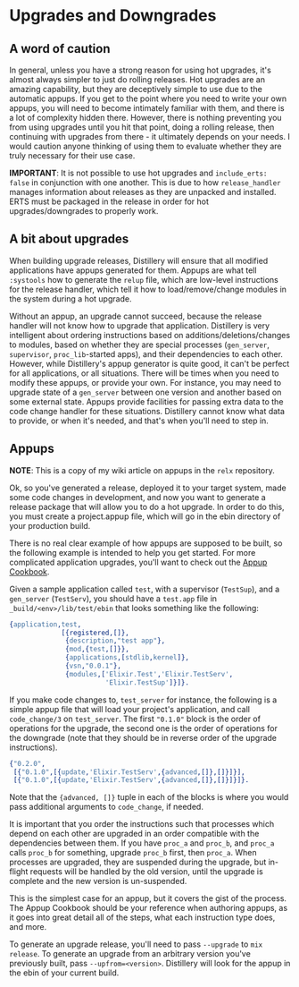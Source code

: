 # Upgrades and Downgrades

## A word of caution

In general, unless you have a strong reason for using hot upgrades, it's almost always simpler to just
do rolling releases. Hot upgrades are an amazing capability, but they are deceptively simple to use due
to the automatic appups. If you get to the point where you need to write your own appups, you will need
to become intimately familiar with them, and there is a lot of complexity hidden there. However, there
is nothing preventing you from using upgrades until you hit that point, doing a rolling release, then
continuing with upgrades from there - it ultimately depends on your needs. I would caution anyone thinking
of using them to evaluate whether they are truly necessary for their use case.

**IMPORTANT**: It is not possible to use hot upgrades and `include_erts: false` in conjunction with one
another. This is due to how `release_handler` manages information about releases as they are unpacked
and installed. ERTS must be packaged in the release in order for hot upgrades/downgrades to properly work.

## A bit about upgrades

When building upgrade releases, Distillery will ensure that all modified
applications have appups generated for them. Appups are what tell `:systools` how
to generate the `relup` file, which are low-level instructions for the release handler,
which tell it how to load/remove/change modules in the system during a hot upgrade.

Without an appup, an upgrade cannot succeed, because the release handler will not know
how to upgrade that application. Distillery is very intelligent about ordering instructions
based on additions/deletions/changes to modules, based on whether they are special processes
(`gen_server`, `supervisor`, `proc_lib`-started apps), and their dependencies to each other.
However, while Distillery's appup generator is quite good, it can't be perfect for all applications,
or all situations. There will be times when you need to modify these appups, or provide your own.
For instance, you may need to upgrade state of a `gen_server` between one version and another based
on some external state. Appups provide facilities for passing extra data to the code change handler
for these situations. Distillery cannot know what data to provide, or when it's needed, and that's when
you'll need to step in.

## Appups

**NOTE**: This is a copy of my wiki article on appups in the `relx` repository.

Ok, so you've generated a release, deployed it to your target system, made some code changes in development,
and now you want to generate a release package that will allow you to do a hot upgrade. In order to do this,
you must create a project.appup file, which will go in the ebin directory of your production build.

There is no real clear example of how appups are supposed to be built, so the following example is intended
to help you get started. For more complicated application upgrades, you'll want to check out the
[Appup Cookbook](http://erlang.org/doc/design_principles/appup_cookbook.html).

Given a sample application called `test`, with a supervisor (`TestSup`), and a `gen_server` (`TestServ`),
you should have a `test.app` file in `_build/<env>/lib/test/ebin` that looks something like the following:

```erlang
{application,test,
             [{registered,[]},
              {description,"test app"},
              {mod,{test,[]}},
              {applications,[stdlib,kernel]},
              {vsn,"0.0.1"},
              {modules,['Elixir.Test','Elixir.TestServ',
                        'Elixir.TestSup']}]}.
```

If you make code changes to, `test_server` for instance, the following is a simple appup file that will
load your project's application, and call `code_change/3` on `test_server`. The first
`"0.1.0"` block is the order of operations for the upgrade, the second one is the order of operations for the
downgrade (note that they should be in reverse order of the upgrade instructions).

```erlang
{"0.2.0",
 [{"0.1.0",[{update,'Elixir.TestServ',{advanced,[]},[]}]}],
 [{"0.1.0",[{update,'Elixir.TestServ',{advanced,[]},[]}]}]}.
```

Note that the `{advanced, []}` tuple in each of the blocks is where you would pass additional arguments to `code_change`, if needed.

It is important that you order the instructions such that processes which depend on each other are upgraded
in an order compatible with the dependencies between them. If you have `proc_a` and `proc_b`, and `proc_a` calls
`proc_b` for something, upgrade `proc_b` first, then `proc_a`. When processes are upgraded, they are suspended
during the upgrade, but in-flight requests will be handled by the old version, until the upgrade is complete and
the new version is un-suspended.

This is the simplest case for an appup, but it covers the gist of the process. The Appup Cookbook should be your
reference when authoring appups, as it goes into great detail all of the steps, what each instruction type does, and
more.

To generate an upgrade release, you'll need to pass `--upgrade` to `mix release`. To generate an upgrade from an arbitrary
version you've previously built, pass `--upfrom=<version>`. Distillery will look for the appup in the ebin of your current build.
